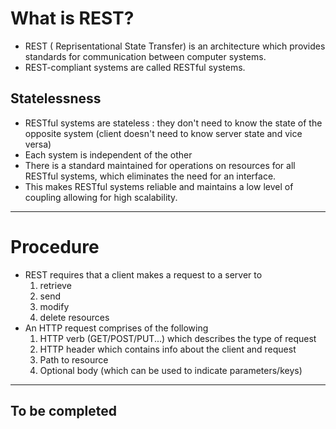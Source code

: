 # What is REST?

- REST ( Reprisentational State Transfer) is an architecture which provides standards for communication between computer systems.
- REST-compliant systems are called RESTful systems.

## Statelessness
- RESTful systems are stateless : they don't need to know the state of the opposite system (client doesn't need to know server state and vice versa)
- Each system is independent of the other
- There is a standard maintained for operations on resources for all RESTful systems, which eliminates the need for an interface.
- This makes RESTful systems reliable and maintains a low level of coupling allowing for high scalability.

--- 

# Procedure
- REST requires that a client makes a request to a server to
	1. retrieve
	2. send
	3. modify
	4. delete
	resources
- An HTTP request comprises of the following
	1. HTTP verb (GET/POST/PUT...) which describes the type of request
	2. HTTP header which contains info about the client and request
	3. Path to resource
	4. Optional body (which can be used to indicate parameters/keys)

---
## To be completed